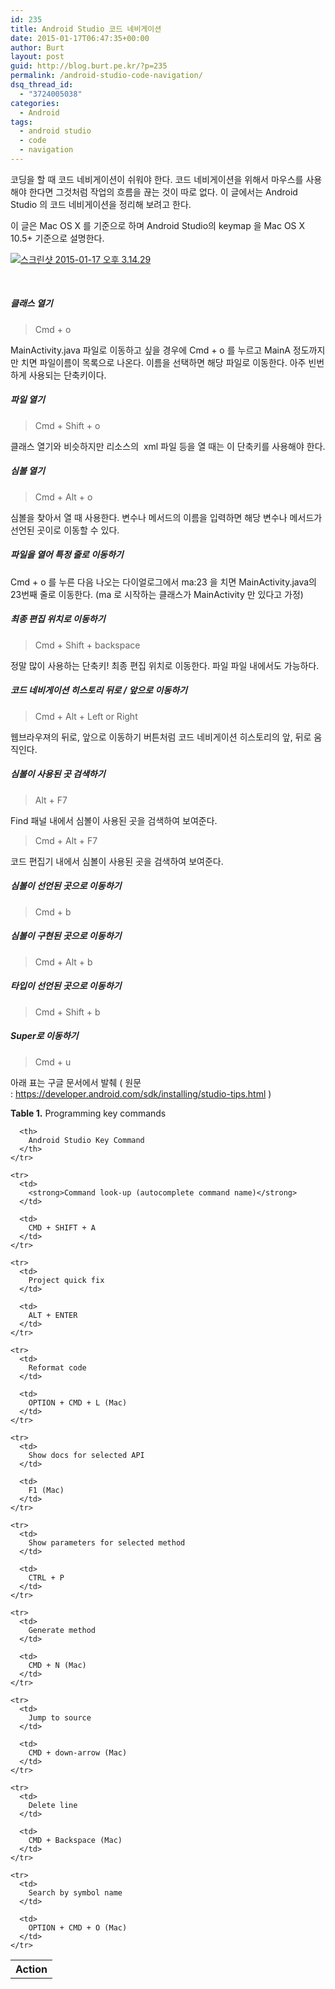 ```yaml
---
id: 235
title: Android Studio 코드 네비게이션
date: 2015-01-17T06:47:35+00:00
author: Burt
layout: post
guid: http://blog.burt.pe.kr/?p=235
permalink: /android-studio-code-navigation/
dsq_thread_id:
  - "3724005038"
categories:
  - Android
tags:
  - android studio
  - code
  - navigation
---
```

코딩을 할 때 코드 네비게이션이 쉬워야 한다. 코드 네비게이션을 위해서 마우스를 사용해야 한다면 그것처럼 작업의 흐름을 끊는 것이 따로 없다. 이 글에서는 Android Studio 의 코드 네비게이션을 정리해 보려고 한다.<!--more-->

이 글은 Mac OS X 를 기준으로 하며 Android Studio의 keymap 을 Mac OS X 10.5+ 기준으로 설명한다.

[<img class="alignnone size-full wp-image-236" src="http://i1.wp.com/blog.burt.pe.kr/wp-content/uploads/2015/01/스크린샷-2015-01-17-오후-3.14.29.png?resize=665%2C396" alt="스크린샷 2015-01-17 오후 3.14.29" srcset="http://i0.wp.com/burt.pe.kr/wp-content/uploads/2015/01/스크린샷-2015-01-17-오후-3.14.29.png?w=718 718w, http://i0.wp.com/burt.pe.kr/wp-content/uploads/2015/01/스크린샷-2015-01-17-오후-3.14.29.png?resize=300%2C179 300w" sizes="(max-width: 665px) 100vw, 665px" data-recalc-dims="1" />](http://i1.wp.com/blog.burt.pe.kr/wp-content/uploads/2015/01/스크린샷-2015-01-17-오후-3.14.29.png)

&nbsp;

##### 클래스 열기

> Cmd + o

MainActivity.java 파일로 이동하고 싶을 경우에 Cmd + o 를 누르고 MainA 정도까지만 치면 파일이름이 목록으로 나온다. 이름을 선택하면 해당 파일로 이동한다. 아주 빈번하게 사용되는 단축키이다.

##### 파일 열기

> Cmd + Shift + o

클래스 열기와 비슷하지만 리소스의  xml 파일 등을 열 때는 이 단축키를 사용해야 한다.

##### 심볼 열기

> Cmd + Alt + o

심볼을 찾아서 열 때 사용한다. 변수나 메서드의 이름을 입력하면 해당 변수나 메서드가 선언된 곳이로 이동할 수 있다.

##### 파일을 열어 특정 줄로 이동하기

Cmd + o 를 누른 다음 나오는 다이얼로그에서 ma:23 을 치면 MainActivity.java의 23번째 줄로 이동한다. (ma 로 시작하는 클래스가 MainActivity 만 있다고 가정)

##### 최종 편집 위치로 이동하기

> Cmd + Shift + backspace

정말 많이 사용하는 단축키! 최종 편집 위치로 이동한다. 파일 파일 내에서도 가능하다.

##### 코드 네비게이션 히스토리 뒤로 / 앞으로 이동하기

> Cmd + Alt + Left or Right

웹브라우져의 뒤로, 앞으로 이동하기 버튼처럼 코드 네비게이션 히스토리의 앞, 뒤로 움직인다.

##### 심볼이 사용된 곳 검색하기

> Alt + F7

Find 패널 내에서 심볼이 사용된 곳을 검색하여 보여준다.

> Cmd + Alt + F7

코드 편집기 내에서 심볼이 사용된 곳을 검색하여 보여준다.

##### 심볼이 선언된 곳으로 이동하기

> Cmd + b

##### 심볼이 구현된 곳으로 이동하기

> Cmd + Alt + b

##### 타입이 선언된 곳으로 이동하기

> Cmd + Shift + b

##### Super로 이동하기

> Cmd + u

<p class="table-caption">
  <p class="table-caption">
    아래 표는 구글 문서에서 발췌 ( 원문 : <a href="https://developer.android.com/sdk/installing/studio-tips.html">https://developer.android.com/sdk/installing/studio-tips.html</a> )
  </p>
  
  <p class="table-caption">
    <strong>Table 1.</strong> Programming key commands
  </p>
  
  <table>
    <tr>
      <th>
        Action
      </th>
      
      <th>
        Android Studio Key Command
      </th>
    </tr>
    
    <tr>
      <td>
        <strong>Command look-up (autocomplete command name)</strong>
      </td>
      
      <td>
        CMD + SHIFT + A
      </td>
    </tr>
    
    <tr>
      <td>
        Project quick fix
      </td>
      
      <td>
        ALT + ENTER
      </td>
    </tr>
    
    <tr>
      <td>
        Reformat code
      </td>
      
      <td>
        OPTION + CMD + L (Mac)
      </td>
    </tr>
    
    <tr>
      <td>
        Show docs for selected API
      </td>
      
      <td>
        F1 (Mac)
      </td>
    </tr>
    
    <tr>
      <td>
        Show parameters for selected method
      </td>
      
      <td>
        CTRL + P
      </td>
    </tr>
    
    <tr>
      <td>
        Generate method
      </td>
      
      <td>
        CMD + N (Mac)
      </td>
    </tr>
    
    <tr>
      <td>
        Jump to source
      </td>
      
      <td>
        CMD + down-arrow (Mac)
      </td>
    </tr>
    
    <tr>
      <td>
        Delete line
      </td>
      
      <td>
        CMD + Backspace (Mac)
      </td>
    </tr>
    
    <tr>
      <td>
        Search by symbol name
      </td>
      
      <td>
        OPTION + CMD + O (Mac)
      </td>
    </tr>
  </table>
  
  <p>
    &nbsp;
  </p>